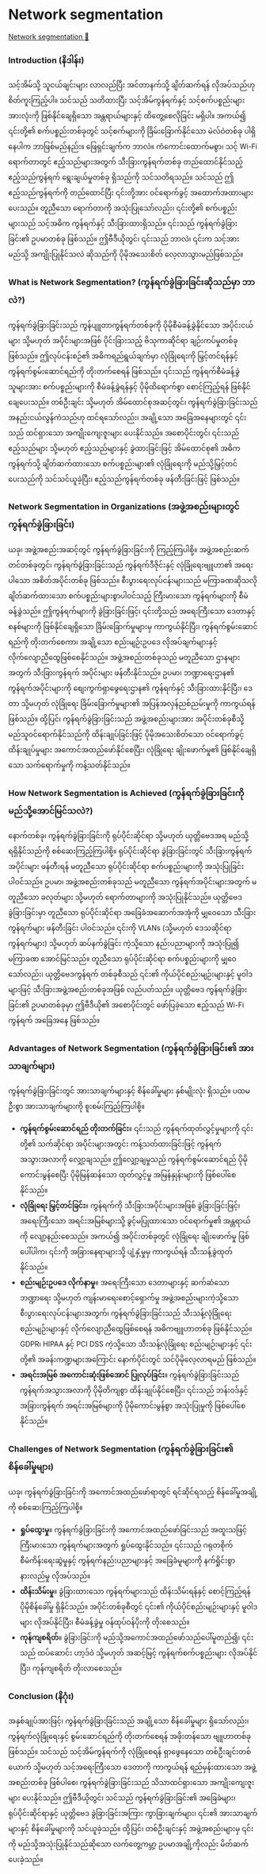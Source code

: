 # Network segmentation

[Network segmentation 🔗](https://www.coursera.org/learn/cybersecurity-threat-vectors-and-mitigation/lecture/rAM2r/network-segmentation)

### Introduction (နိဒါန်း)

သင့်အိမ်သို့ သူငယ်ချင်းများ လာလည်ပြီး အင်တာနက်သို့ ချိတ်ဆက်ရန် လိုအပ်သည်ဟု စိတ်ကူးကြည့်ပါ။ သင်သည် သတိထားပြီး သင့်အိမ်ကွန်ရက်နှင့် သင့်စက်ပစ္စည်းများအားလုံးကို ဖြစ်နိုင်ချေရှိသော အန္တရာယ်များနှင့် ထိတွေ့စေလိုခြင်း မရှိပါ။ အကယ်၍ ၎င်းတို့၏ စက်ပစ္စည်းတစ်ခုတွင် သင့်စက်များကို ခြိမ်းခြောက်နိုင်သော မဲလ်ဝဲတစ်ခု ပါရှိနေပါက ဘာဖြစ်မည်နည်း။ ဖြေရှင်းချက်က ဘာလဲ။ ကံကောင်းထောက်မစွာ၊ သင့် Wi-Fi ရောက်တာတွင် ဧည့်သည်များအတွက် သီးခြားကွန်ရက်တစ်ခု တည်ထောင်နိုင်သည့် ဧည့်သည်ကွန်ရက် ရွေးချယ်မှုတစ်ခု ရှိသည်ကို သင်သတိရသည်။ သင်သည် ဤဧည့်သည်ကွန်ရက်ကို တည်ထောင်ပြီး ၎င်းတို့အား ဝင်ရောက်ခွင့် အထောက်အထားများ ပေးသည်။ တူညီသော ရောက်တာကို အသုံးပြုသော်လည်း၊ ၎င်းတို့၏ စက်ပစ္စည်းများသည် သင့်အဓိက ကွန်ရက်နှင့် သီးခြားထားရှိသည်။ ၎င်းသည် ကွန်ရက်ခွဲခြားခြင်း၏ ဥပမာတစ်ခု ဖြစ်သည်။ ဤဗီဒီယိုတွင်၊ ၎င်းသည် ဘာလဲ၊ ၎င်းက သင့်အား မည်သို့ အကျိုးပြုနိုင်သလဲ ဆိုသည်ကို ပိုမိုအသေးစိတ် လေ့လာသွားမည်ဖြစ်သည်။

### What is Network Segmentation? (ကွန်ရက်ခွဲခြားခြင်းဆိုသည်မှာ ဘာလဲ?)

ကွန်ရက်ခွဲခြားခြင်းသည် ကွန်ပျူတာကွန်ရက်တစ်ခုကို ပိုမိုစီမံခန့်ခွဲနိုင်သော အပိုင်းငယ်များ သို့မဟုတ် အပိုင်းများအဖြစ် ပိုင်းခြားသည့် ဗိသုကာဆိုင်ရာ ချဉ်းကပ်မှုတစ်ခု ဖြစ်သည်။ ဤလုပ်ငန်းစဉ်၏ အဓိကရည်ရွယ်ချက်မှာ လုံခြုံရေးကို မြှင့်တင်ရန်နှင့် ကွန်ရက်စွမ်းဆောင်ရည်ကို တိုးတက်စေရန် ဖြစ်သည်။ ၎င်းသည် ကွန်ရက်စီမံခန့်ခွဲသူများအား စက်ပစ္စည်းများကို စီမံခန့်ခွဲရန်နှင့် ပိုမိုထိရောက်စွာ စောင့်ကြည့်ရန် ဖြစ်နိုင်ချေပေးသည်။ တစ်ဦးချင်း သို့မဟုတ် အိမ်ထောင်စုအဆင့်တွင်၊ ကွန်ရက်ခွဲခြားခြင်းသည် အနည်းငယ်လွန်ကဲသည်ဟု ထင်ရသော်လည်း၊ အချို့သော အခြေအနေများတွင် ၎င်းသည် ထင်ရှားသော အကျိုးကျေးဇူးများ ပေးနိုင်သည်။ အစောပိုင်းတွင်၊ ၎င်းသည် ဧည့်သည်များ သို့မဟုတ် ဧည့်သည်များနှင့် ခွဲထားခြင်းဖြင့် အိမ်ထောင်စု၏ အဓိကကွန်ရက်သို့ ချိတ်ဆက်ထားသော စက်ပစ္စည်းများ၏ လုံခြုံရေးကို မည်သို့မြှင့်တင်ပေးသည်ကို သင်သင်ယူခဲ့ပြီး၊ ဧည့်သည်ကွန်ရက်တစ်ခု ဖန်တီးခြင်းဖြင့် ဖြစ်သည်။

### Network Segmentation in Organizations (အဖွဲ့အစည်းများတွင် ကွန်ရက်ခွဲခြားခြင်း)

ယခု၊ အဖွဲ့အစည်းအဆင့်တွင် ကွန်ရက်ခွဲခြားခြင်းကို ကြည့်ကြပါစို့။ အဖွဲ့အစည်းဆက်တင်တစ်ခုတွင်၊ ကွန်ရက်ခွဲခြားခြင်းသည် ကွန်ရက်ဒီဇိုင်းနှင့် လုံခြုံရေးဗျူဟာ၏ အရေးပါသော အစိတ်အပိုင်းတစ်ခု ဖြစ်သည်။ စီးပွားရေးလုပ်ငန်းများသည် မကြာခဏဆိုသလို ချိတ်ဆက်ထားသော စက်ပစ္စည်းများစွာပါဝင်သည့် ကြီးမားသော ကွန်ရက်များကို စီမံခန့်ခွဲသည်။ ဤကွန်ရက်များကို ခွဲခြားခြင်းဖြင့်၊ ၎င်းတို့သည် အရေးကြီးသော ဒေတာနှင့် စနစ်များကို ဖြစ်နိုင်ချေရှိသော ခြိမ်းခြောက်မှုများမှ ကာကွယ်နိုင်ပြီး၊ ကွန်ရက်စွမ်းဆောင်ရည်ကို တိုးတက်စေကာ၊ အချို့သော စည်းမျဉ်းဥပဒေ လိုအပ်ချက်များနှင့် လိုက်လျောညီထွေဖြစ်စေနိုင်သည်။ အဖွဲ့အစည်းတစ်ခုသည် မတူညီသော ဌာနများအတွက် သီးခြားကွန်ရက် အပိုင်းများ ဖန်တီးနိုင်သည်။ ဥပမာ၊ ဘဏ္ဍာရေးဌာန၏ ကွန်ရက်အပိုင်းများကို စျေးကွက်ရှာဖွေရေးဌာန၏ ကွန်ရက်နှင့် သီးခြားထားနိုင်ပြီး၊ ဒေတာ သို့မဟုတ် လုံခြုံရေး ခြိမ်းခြောက်မှုများ၏ အပြန်အလှန်ညစ်ညမ်းမှုကို ကာကွယ်ရန် ဖြစ်သည်။ ထို့ပြင်၊ ကွန်ရက်ခွဲခြားခြင်းသည် အဖွဲ့အစည်းများအား အပိုင်းတစ်ခုစီသို့ မည်သူဝင်ရောက်နိုင်သည်ကို ထိန်းချုပ်ခြင်းဖြင့် ပိုမိုအသေးစိတ်သော ဝင်ရောက်ခွင့်ထိန်းချုပ်မှုများ အကောင်အထည်ဖော်နိုင်စေပြီး၊ လုံခြုံရေး ချိုးဖောက်မှု၏ ဖြစ်နိုင်ချေရှိသော သက်ရောက်မှုကို ကန့်သတ်နိုင်သည်။

### How Network Segmentation is Achieved (ကွန်ရက်ခွဲခြားခြင်းကို မည်သို့အောင်မြင်သလဲ?)

နောက်တစ်ခု၊ ကွန်ရက်ခွဲခြားခြင်းကို ရုပ်ပိုင်းဆိုင်ရာ သို့မဟုတ် ယုတ္တိဗေဒအရ မည်သို့ရရှိနိုင်သည်ကို စစ်ဆေးကြည့်ကြပါစို့။ ရုပ်ပိုင်းဆိုင်ရာ ခွဲခြားခြင်းတွင် သီးခြားကွန်ရက် အပိုင်းများ ဖန်တီးရန် မတူညီသော ရုပ်ပိုင်းဆိုင်ရာ စက်ပစ္စည်းများကို အသုံးပြုခြင်း ပါဝင်သည်။ ဥပမာ၊ အဖွဲ့အစည်းတစ်ခုသည် မတူညီသော ကွန်ရက်အပိုင်းများအတွက် မတူညီသော ခလုတ်များ သို့မဟုတ် ရောက်တာများကို အသုံးပြုနိုင်သည်။ ယုတ္တိဗေဒ ခွဲခြားခြင်းမှာ တူညီသော ရုပ်ပိုင်းဆိုင်ရာ အခြေခံအဆောက်အအုံကို မျှဝေသော သီးခြားကွန်ရက်များ ဖန်တီးခြင်း ပါဝင်သည်။ ၎င်းကို VLANs (သို့မဟုတ် ဒေသဆိုင်ရာ ကွန်ရက်များ) သို့မဟုတ် ဆပ်နက်ခွဲခြင်း ကဲ့သို့သော နည်းပညာများကို အသုံးပြု၍ မကြာခဏ အောင်မြင်သည်။ တူညီသော ရုပ်ပိုင်းဆိုင်ရာ စက်ပစ္စည်းများကို မျှဝေသော်လည်း၊ ယုတ္တိဗေဒကွန်ရက် တစ်ခုစီသည် ၎င်း၏ ကိုယ်ပိုင်စည်းမျဉ်းများနှင့် မူဝါဒများဖြင့် သီးခြားအဖွဲ့အစည်းတစ်ခုအဖြစ် လည်ပတ်သည်။ ယုတ္တိဗေဒ ကွန်ရက်ခွဲခြားခြင်း၏ ဥပမာတစ်ခုမှာ ဤဗီဒီယို၏ အစောပိုင်းတွင် ဖော်ပြခဲ့သော ဧည့်သည် Wi-Fi ကွန်ရက် အခြေအနေ ဖြစ်သည်။

### Advantages of Network Segmentation (ကွန်ရက်ခွဲခြားခြင်း၏ အားသာချက်များ)

ကွန်ရက်ခွဲခြားခြင်းတွင် အားသာချက်များနှင့် စိန်ခေါ်မှုများ နှစ်မျိုးလုံး ရှိသည်။ ပထမဦးစွာ အားသာချက်များကို စူးစမ်းကြည့်ကြပါစို့။

- **ကွန်ရက်စွမ်းဆောင်ရည် တိုးတက်ခြင်း**။ ၎င်းသည် ကွန်ရက်ထုတ်လွှင့်မှုများကို ၎င်းတို့၏ သက်ဆိုင်ရာ အပိုင်းများအတွင်း ကန့်သတ်ထားခြင်းဖြင့် ကွန်ရက်အသွားအလာကို လျှော့ချသည်။ ဤလျှော့ချမှုသည် ကွန်ရက်စွမ်းဆောင်ရည် ပိုမိုကောင်းမွန်စေပြီး ပိုမိုမြန်ဆန်သော ထုတ်လွှင့်မှု အမြန်နှုန်းများကို ဖြစ်ပေါ်စေနိုင်သည်။
- **လုံခြုံရေး မြှင့်တင်ခြင်း**။ ကွန်ရက်ကို သီးခြားအပိုင်းများအဖြစ် ခွဲခြားခြင်းဖြင့်၊ အရေးကြီးသော အရင်းအမြစ်များသို့ ခွင့်မပြုထားသော ဝင်ရောက်မှု၏ အန္တရာယ်ကို လျော့နည်းစေသည်။ အကယ်၍ အပိုင်းတစ်ခုတွင် လုံခြုံရေး ချိုးဖောက်မှု ဖြစ်ပေါ်ပါက၊ ၎င်းကို အခြားနေရာများသို့ ပျံ့နှံ့မှုမှ ကာကွယ်ရန် သီးသန့်ခွဲထုတ်နိုင်သည်။
- **စည်းမျဉ်းဥပဒေ လိုက်နာမှု**။ အရေးကြီးသော ဒေတာများနှင့် ဆက်ဆံသော ဘဏ္ဍာရေး သို့မဟုတ် ကျန်းမာရေးစောင့်ရှောက်မှု အဖွဲ့အစည်းများကဲ့သို့သော စီးပွားရေးလုပ်ငန်းများအတွက်၊ ကွန်ရက်ခွဲခြားခြင်းသည် သီးသန့်လုံခြုံရေး စည်းမျဉ်းများနှင့် လိုက်လျောညီထွေဖြစ်စေရန် အဓိကဗျူဟာတစ်ခု ဖြစ်နိုင်သည်။ GDPR၊ HIPAA နှင့် PCI DSS ကဲ့သို့သော သီးသန့်လုံခြုံရေး စည်းမျဉ်းများနှင့် ၎င်းတို့၏ အခန်းကဏ္ဍများအကြောင်း နောက်ပိုင်းတွင် သင်ပိုမိုလေ့လာရမည် ဖြစ်သည်။
- **အရင်းအမြစ် အကောင်းဆုံးဖြစ်အောင် ပြုလုပ်ခြင်း**။ ကွန်ရက်ခွဲခြားခြင်းသည် ကွန်ရက်အသွားအလာကို ပိုမိုတိကျစွာ ထိန်းချုပ်နိုင်စေပြီး၊ ၎င်းသည် ဘန်းဝဒ်နှင့် အခြားကွန်ရက် အရင်းအမြစ်များကို ပိုမိုကောင်းမွန်စွာ အသုံးပြုမှုကို ဖြစ်ပေါ်စေနိုင်သည်။

### Challenges of Network Segmentation (ကွန်ရက်ခွဲခြားခြင်း၏ စိန်ခေါ်မှုများ)

ယခု၊ ကွန်ရက်ခွဲခြားခြင်းကို အကောင်အထည်ဖော်ရာတွင် ရင်ဆိုင်ရသည့် စိန်ခေါ်မှုအချို့ကို စစ်ဆေးကြည့်ကြပါစို့။

- **ရှုပ်ထွေးမှု**။ ကွန်ရက်ခွဲခြားခြင်းကို အကောင်အထည်ဖော်ခြင်းသည် အထူးသဖြင့် ကြီးမားသော ကွန်ရက်များအတွက် ရှုပ်ထွေးနိုင်သည်။ ၎င်းသည် ဂရုတစိုက် စီမံကိန်းရေးဆွဲမှုနှင့် ကွန်ရက်နည်းပညာများနှင့် အခြေခံမူများကို နက်ရှိုင်းစွာ နားလည်မှု လိုအပ်သည်။
- **ထိန်းသိမ်းမှု**။ ခွဲခြားထားသော ကွန်ရက်များသည် ထိန်းသိမ်းရန်နှင့် စောင့်ကြည့်ရန် ပိုမိုစိန်ခေါ်မှု ရှိနိုင်သည်။ အပိုင်းတစ်ခုစီတွင် ၎င်း၏ ကိုယ်ပိုင်စည်းမျဉ်းများနှင့် မူဝါဒများ လိုအပ်နိုင်ပြီး၊ စီမံခန့်ခွဲမှု ဝန်ထုပ်ဝန်ပိုးကို တိုးစေသည်။
- **ကုန်ကျစရိတ်**။ ခွဲခြားခြင်းကို မည်သို့အကောင်အထည်ဖော်သည်ပေါ်မူတည်၍၊ ၎င်းသည် ထပ်ဆောင်း ဟာ့ဒ်ဝဲ သို့မဟုတ် အဆင့်မြင့် ကွန်ရက်စက်ပစ္စည်းများ လိုအပ်နိုင်ပြီး၊ ကုန်ကျစရိတ် တိုးလာစေသည်။

### Conclusion (နိဂုံး)

အနှစ်ချုပ်အားဖြင့်၊ ကွန်ရက်ခွဲခြားခြင်းသည် အချို့သော စိန်ခေါ်မှုများ ရှိသော်လည်း၊ ကွန်ရက်လုံခြုံရေးနှင့် စွမ်းဆောင်ရည်ကို တိုးတက်စေရန် အဖိုးတန်သော ဗျူဟာတစ်ခု ဖြစ်သည်။ သင်သည် သင့်အိမ်ကွန်ရက်ကို လုံခြုံစေရန် ရှာဖွေနေသော တစ်ဦးချင်းတစ်ယောက် သို့မဟုတ် သင့်အရေးကြီးသော ဒေတာကို ကာကွယ်ရန် ရည်မှန်းထားသော အဖွဲ့အစည်းတစ်ခု ဖြစ်ပါစေ၊ ကွန်ရက်ခွဲခြားခြင်းသည် သိသာထင်ရှားသော အကျိုးကျေးဇူးများ ပေးနိုင်သည်။ ဤဗီဒီယိုတွင်၊ သင်သည် ကွန်ရက်ခွဲခြားခြင်း၏ အခြေခံများ၊ ရုပ်ပိုင်းဆိုင်ရာနှင့် ယုတ္တိဗေဒ ခွဲခြားခြင်းအကြား ကွာခြားချက်များ၊ ၎င်း၏ အားသာချက်များနှင့် စိန်ခေါ်မှုများကို သင်ယူခဲ့သည်။ ထို့ပြင်၊ တစ်ဦးချင်းနှင့် အဖွဲ့အစည်းများမှ ၎င်းကို မည်သို့အသုံးပြုနိုင်သည်ဆိုသော လက်တွေ့ကမ္ဘာ့ ဥပမာအချို့ကိုလည်း မိတ်ဆက်ပေးခဲ့သည်။
